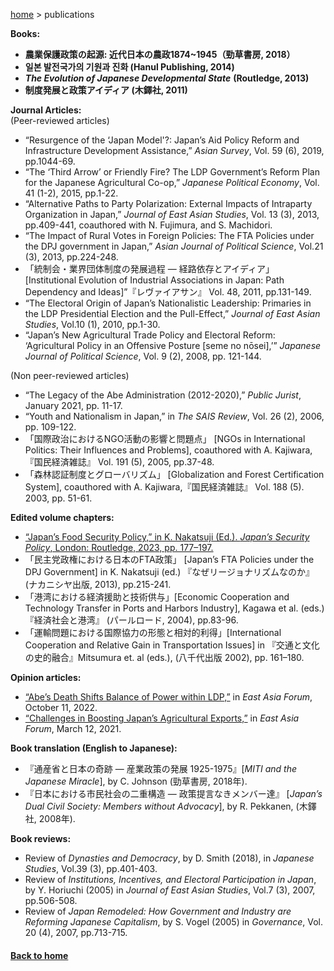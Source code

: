 [home](https://hirosasada.github.io/) > publications  

**Books:**  
- **農業保護政策の起源: 近代日本の農政1874~1945（勁草書房, 2018）**  
- **일본 발전국가의 기원과 진화 (Hanul Publishing, 2014)**  
- ***The Evolution of Japanese Developmental State*** **(Routledge, 2013)**  
- **制度発展と政策アイディア (木鐸社, 2011)**  

**Journal Articles:**  
(Peer-reviewed articles)  
- “Resurgence of the ‘Japan Model'?: Japan’s Aid Policy Reform and Infrastructure Development Assistance,” *Asian Survey*, Vol. 59 (6), 2019, pp.1044-69.  
- “The ‘Third Arrow’ or Friendly Fire? The LDP Government’s Reform Plan for the Japanese Agricultural Co-op,” *Japanese Political Economy*, Vol. 41 (1-2), 2015, pp.1-22.  
- “Alternative Paths to Party Polarization: External Impacts of Intraparty Organization in Japan,” *Journal of East Asian Studies*, Vol. 13 (3), 2013, pp.409-441, coauthored with N. Fujimura, and S. Machidori.  
- “The Impact of Rural Votes in Foreign Policies: The FTA Policies under the DPJ government in Japan,” *Asian Journal of Political Science*, Vol.21 (3), 2013, pp.224-248.  
- 「統制会・業界団体制度の発展過程 ― 経路依存とアイディア」 [Institutional Evolution of Industrial Associations in Japan: Path Dependency and Ideas]”『レヴァイアサン』 Vol. 48, 2011, pp.131-149.  
- “The Electoral Origin of Japan’s Nationalistic Leadership: Primaries in the LDP Presidential Election and the Pull-Effect,” *Journal of East Asian Studies*, Vol.10 (1), 2010, pp.1-30.  
- “Japan’s New Agricultural Trade Policy and Electoral Reform: ‘Agricultural Policy in an Offensive Posture [seme no nōsei],’” *Japanese Journal of Political Science*, Vol. 9 (2), 2008, pp. 121-144.  
  
(Non peer-reviewed articles)  
- “The Legacy of the Abe Administration (2012-2020),” *Public Jurist*, January 2021, pp. 11-17.
- “Youth and Nationalism in Japan,” in *The SAIS Review*, Vol. 26 (2), 2006, pp. 109-122.  
- 「国際政治におけるNGO活動の影響と問題点」 [NGOs in International Politics: Their Influences and Problems], coauthored with A. Kajiwara,『国民経済雑誌』 Vol. 191 (5), 2005, pp.37-48.  
- 「森林認証制度とグローバリズム」 [Globalization and Forest Certification System], coauthored with A. Kajiwara,『国民経済雑誌』 Vol. 188 (5). 2003, pp. 51-61.  
  
**Edited volume chapters:**  
- [“Japan’s Food Security Policy,” in K. Nakatsuji (Ed.). *Japan’s Security Policy*, London: Routledge, 2023, pp. 177–197.](https://www.routledge.com/Japans-Security-Policy/Nakatsuji/p/book/9781032139555)  
- 「民主党政権における日本のFTA政策」 [Japan’s FTA Policies under the DPJ Government] in K. Nakatsuji (ed.) 『なぜリージョナリズムなのか』(ナカニシヤ出版, 2013), pp.215-241.  
- 「港湾における経済援助と技術供与」[Economic Cooperation and Technology Transfer in Ports and Harbors Industry], Kagawa et al. (eds.)『経済社会と港湾』 (パールロード, 2004), pp.83-96.  
- 「運輸問題における国際協力の形態と相対的利得」[International Cooperation and Relative Gain in Transportation Issues] in 『交通と文化の史的融合』Mitsumura et. al (eds.), (八千代出版 2002), pp. 161–180.  

**Opinion articles:**  
- [“Abe’s Death Shifts Balance of Power within LDP,”](https://www.eastasiaforum.org/2022/10/11/abes-death-shifts-balance-of-power-within-ldp) in *East Asia Forum*, October 11, 2022.  
- [“Challenges in Boosting Japan’s Agricultural Exports,”](https://www.eastasiaforum.org/2021/03/12/challenges-in-boosting-japans-agricultural-exports) in *East Asia Forum*, March 12, 2021.  
  
**Book translation (English to Japanese):**  
- 『通産省と日本の奇跡 — 産業政策の発展 1925-1975』[*MITI and the Japanese Miracle*], by C. Johnson (勁草書房, 2018年).  
- 『日本における市民社会の二重構造 — 政策提言なきメンバー達』 [*Japan’s Dual Civil Society: Members without Advocacy*], by R. Pekkanen, (木鐸社, 2008年).  　　
  
**Book reviews:**  
- Review of *Dynasties and Democracy*, by D. Smith (2018), in *Japanese Studies*, Vol.39 (3), pp.401-403.   
- Review of *Institutions, Incentives, and Electoral Participation in Japan*, by Y. Horiuchi (2005) in *Journal of East Asian Studies*, Vol.7 (3), 2007, pp.506-508.  
- Review of *Japan Remodeled: How Government and Industry are Reforming Japanese Capitalism*, by S. Vogel (2005) in *Governance*, Vol. 20 (4), 2007, pp.713-715.  
   
#### [Back to home](https://hirosasada.github.io/)    
